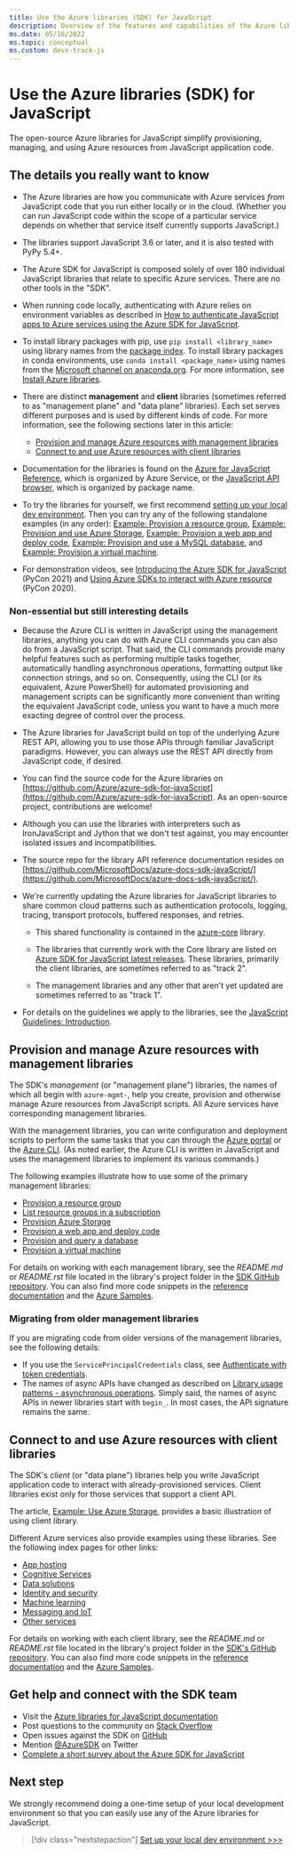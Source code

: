 ```yaml
---
title: Use the Azure libraries (SDK) for JavaScript
description: Overview of the features and capabilities of the Azure libraries for JavaScript that helps developers be more productive when provisioning, using, and managing Azure resources.
ms.date: 05/16/2022
ms.topic: conceptual
ms.custom: devx-track-js
---
```


# Use the Azure libraries (SDK) for JavaScript

The open-source Azure libraries for JavaScript simplify provisioning, managing, and using Azure resources from JavaScript application code.

## The details you really want to know

- The Azure libraries are how you communicate with Azure services *from* JavaScript code that you run either locally or in the cloud. (Whether you can run JavaScript code within the scope of a particular service depends on whether that service itself currently supports JavaScript.)

- The libraries support JavaScript 3.6 or later, and it is also tested with PyPy 5.4+.

- The Azure SDK for JavaScript is composed solely of over 180 individual JavaScript libraries that relate to specific Azure services. There are no other tools in the "SDK".

- When running code locally, authenticating with Azure relies on environment variables as described in [How to authenticate JavaScript apps to Azure services using the Azure SDK for JavaScript](./authentication-overview.md#authentication-during-local-development).

- To install library packages with pip, use `pip install <library_name>` using library names from the [package index](azure-sdk-library-package-index.md). To install library packages in conda environments, use `conda install <package_name>` using names from the [Microsoft channel on anaconda.org](https://anaconda.org/microsoft/repo). For more information, see [Install Azure libraries](azure-sdk-install.md).

- There are distinct **management** and **client** libraries (sometimes referred to as "management plane" and "data plane" libraries). Each set serves different purposes and is used by different kinds of code. For more information, see the following sections later in this article:
  - [Provision and manage Azure resources with management libraries](#provision-and-manage-azure-resources-with-management-libraries)
  - [Connect to and use Azure resources with client libraries](#connect-to-and-use-azure-resources-with-client-libraries)

- Documentation for the libraries is found on the [Azure for JavaScript Reference](/javaScript/api/overview/azure/), which is organized by Azure Service, or the [JavaScript API browser](/javaScript/api/), which is organized by package name. 

- To try the libraries for yourself, we first recommend [setting up your local dev environment](../configure-local-development-environment.md). Then you can try any of the following standalone examples (in any order): [Example: Provision a resource group](./examples/azure-sdk-example-resource-group.md), [Example: Provision and use Azure Storage](./examples/azure-sdk-example-storage.md), [Example: Provision a web app and deploy code](./examples/azure-sdk-example-web-app.md), [Example: Provision and use a MySQL database](./examples/azure-sdk-example-database.md), and [Example: Provision a virtual machine](./examples/azure-sdk-example-virtual-machines.md).

- For demonstration videos, see <a href="https://www.youtube.com/watch?v=4xoJLCFP4_4" target="_blank">Introducing the Azure SDK for JavaScript</a> (PyCon 2021) and <a href="https://www.youtube.com/watch?v=M1pVxItg2Mg&feature=youtu.be&ocid=AID3006292" target="_blank">Using Azure SDKs to interact with Azure resource</a> (PyCon 2020).

### Non-essential but still interesting details

- Because the Azure CLI is written in JavaScript using the management libraries, anything you can do with Azure CLI commands you can also do from a JavaScript script. That said, the CLI commands provide many helpful features such as performing multiple tasks together, automatically handling asynchronous operations, formatting output like connection strings, and so on. Consequently, using the CLI (or its equivalent, Azure PowerShell) for automated provisioning and management scripts can be significantly more convenient than writing the equivalent JavaScript code, unless you want to have a much more exacting degree of control over the process.

- The Azure libraries for JavaScript build on top of the underlying Azure REST API, allowing you to use those APIs through familiar JavaScript paradigms. However, you can always use the REST API directly from JavaScript code, if desired.

- You can find the source code for the Azure libraries on [https://github.com/Azure/azure-sdk-for-javaScript](https://github.com/Azure/azure-sdk-for-javaScript). As an open-source project, contributions are welcome!

- Although you can use the libraries with interpreters such as IronJavaScript and Jython that we don't test against, you may encounter isolated issues and incompatibilities.

- The source repo for the library API reference documentation resides on [https://github.com/MicrosoftDocs/azure-docs-sdk-javaScript/](https://github.com/MicrosoftDocs/azure-docs-sdk-javaScript/).

- We're currently updating the Azure libraries for JavaScript libraries to share common cloud patterns such as authentication protocols, logging, tracing, transport protocols, buffered responses, and retries.

  - This shared functionality is contained in the [azure-core](https://github.com/Azure/azure-sdk-for-javaScript/tree/master/sdk/core/azure-core) library.

  - The libraries that currently work with the Core library are listed on [Azure SDK for JavaScript latest releases](azure-sdk-library-package-index.md#libraries-using-azurecore). These libraries, primarily the client libraries, are sometimes referred to as "track 2".

  - The management libraries and any other that aren't yet updated are sometimes referred to as "track 1".

- For details on the guidelines we apply to the libraries, see the [JavaScript Guidelines: Introduction](https://azure.github.io/azure-sdk/javaScript_design.html#introduction).

## Provision and manage Azure resources with management libraries

The SDK's *management* (or "management plane") libraries, the names of which all begin with `azure-mgmt-`, help you create, provision and otherwise manage Azure resources from JavaScript scripts. All Azure services have corresponding management libraries.

With the management libraries, you can write configuration and deployment scripts to perform the same tasks that you can through the [Azure portal](https://portal.azure.com) or the [Azure CLI](/cli/azure/install-azure-cli). (As noted earlier, the Azure CLI is written in JavaScript and uses the management libraries to implement its various commands.)

The following examples illustrate how to use some of the primary management libraries:

- [Provision a resource group](./examples/azure-sdk-example-resource-group.md)
- [List resource groups in a subscription](./examples/azure-sdk-example-list-resource-groups.md)
- [Provision Azure Storage](./examples/azure-sdk-example-storage.md)
- [Provision a web app and deploy code](./examples/azure-sdk-example-web-app.md)
- [Provision and query a database](./examples/azure-sdk-example-database.md)
- [Provision a virtual machine](./examples/azure-sdk-example-virtual-machines.md)

For details on working with each management library, see the *README.md* or *README.rst* file located in the library's project folder in the [SDK GitHub repository](https://github.com/Azure/azure-sdk-for-javaScript/tree/master/sdk). You can also find more code snippets in the [reference documentation](/javaScript/api) and the [Azure Samples](/samples/browse/?languages=javaScript&term=Getting%20started%20-%20Managing).

### Migrating from older management libraries

If you are migrating code from older versions of the management libraries, see the following details:

- If you use the `ServicePrincipalCredentials` class, see [Authenticate with token credentials](./authentication-azure-hosted-apps.md).
- The names of async APIs have changed as described on [Library usage patterns - asynchronous operations](azure-sdk-library-usage-patterns.md#asynchronous-operations). Simply said, the names of async APIs in newer libraries start with `begin_`. In most cases, the API signature remains the same.

## Connect to and use Azure resources with client libraries

The SDK's *client* (or "data plane") libraries help you write JavaScript application code to interact with already-provisioned services. Client libraries exist only for those services that support a client API.

The article, [Example: Use Azure Storage](./examples/azure-sdk-example-storage-use.md), provides a basic illustration of using client library.

Different Azure services also provide examples using these libraries. See the following index pages for other links:

- [App hosting](../quickstarts-app-hosting.md)
- [Cognitive Services](../quickstarts-cognitive-services.md)
- [Data solutions](../quickstarts-data-solutions.md)
- [Identity and security](../quickstarts-identity-security.md)
- [Machine learning](../quickstarts-machine-learning.md)
- [Messaging and IoT](../quickstarts-messaging-iot.md)
- [Other services](../quickstarts-other-services.md)

For details on working with each client library, see the *README.md* or *README.rst* file located in the library's project folder in the [SDK's GitHub repository](https://github.com/Azure/azure-sdk-for-javaScript/tree/master/sdk). You can also find more code snippets in the [reference documentation](/javaScript/api) and the [Azure Samples](/samples/browse/?languages=javaScript&products=azure).

## Get help and connect with the SDK team

- Visit the [Azure libraries for JavaScript documentation](https://aka.ms/javaScript-docs)
- Post questions to the community on [Stack Overflow](https://stackoverflow.com/questions/tagged/azure-sdk-javaScript)
- Open issues against the SDK on [GitHub](https://github.com/Azure/azure-sdk-for-javaScript/issues)
- Mention [@AzureSDK](https://twitter.com/AzureSdk/) on Twitter
- [Complete a short survey about the Azure SDK for JavaScript](https://microsoft.qualtrics.com/jfe/form/SV_bNFX0HECjzPWMiG?Q_CHL=docs)

## Next step

We strongly recommend doing a one-time setup of your local development environment so that you can easily use any of the Azure libraries for JavaScript.

> [!div class="nextstepaction"]
> [Set up your local dev environment >>>](../configure-local-development-environment.md)
